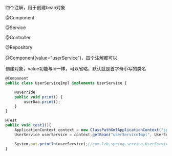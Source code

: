 四个注解，用于创建bean对象

@Component

@Service

@Controller

@Repository



@Component(value="userService")，四个注解都可以

创建对象，value功能与id一样，可以省略，默认就是首字母小写的类名

```javascript
@Component
public class UserServiceImpl implements UserService {

    @Override
    public void print() {
        userDao.print();
    }
}
```



```javascript
@Test
public void test1(){
    ApplicationContext context = new ClassPathXmlApplicationContext("spring2.xml");
    UserService userService = context.getBean("userServiceImpl", UserServiceImpl.class);

    System.out.println(userService);//com.lzb.spring.service.UserServiceImpl@2aa5fe93
}
```


